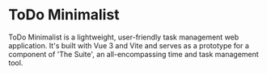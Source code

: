 # ToDo Minimalist

ToDo Minimalist is a lightweight, user-friendly task management web application. It's built with Vue 3 and Vite and serves as a prototype for a component of 'The Suite', an all-encompassing time and task management tool.
